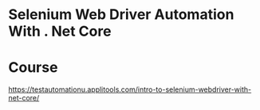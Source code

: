 # Selenium Web Driver Automation With . Net Core

# Course
https://testautomationu.applitools.com/intro-to-selenium-webdriver-with-net-core/
